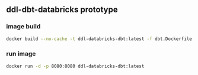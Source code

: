 ## ddl-dbt-databricks prototype

### image build
```bash
docker build --no-cache -t ddl-databricks-dbt:latest -f dbt.Dockerfile .
```
### run image
```bash
docker run -d -p 8080:8080 ddl-databricks-dbt:latest
```
